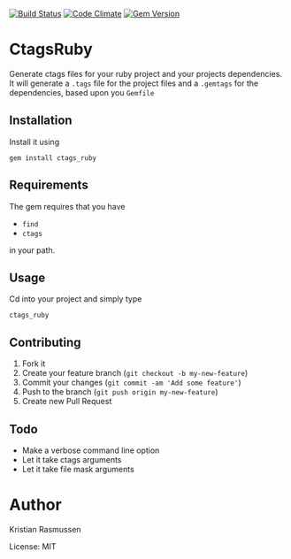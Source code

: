 [![Build Status](https://travis-ci.org/iamkristian/ctags_ruby.png?branch=master)](https://travis-ci.org/iamkristian/ctags_ruby) [![Code Climate](https://codeclimate.com/github/iamkristian/ctags_ruby.png)](https://codeclimate.com/github/iamkristian/ctags_ruby) [![Gem Version](https://badge.fury.io/rb/ctags_ruby.png)](http://badge.fury.io/rb/ctags_ruby)
# CtagsRuby

Generate ctags files for your ruby project and your projects dependencies.
It will generate a ```.tags``` file for the project files and a ```.gemtags```
for the dependencies, based upon you ```Gemfile```

## Installation

Install it using
~~~shell
gem install ctags_ruby
~~~

## Requirements

The gem requires that you have

* ```find```
* ```ctags```

in your path.

## Usage

Cd into your project and simply type

```shell
ctags_ruby
```

## Contributing

1. Fork it
2. Create your feature branch (`git checkout -b my-new-feature`)
3. Commit your changes (`git commit -am 'Add some feature'`)
4. Push to the branch (`git push origin my-new-feature`)
5. Create new Pull Request

## Todo

* Make a verbose command line option
* Let it take ctags arguments
* Let it take file mask arguments

# Author

Kristian Rasmussen

License: MIT
